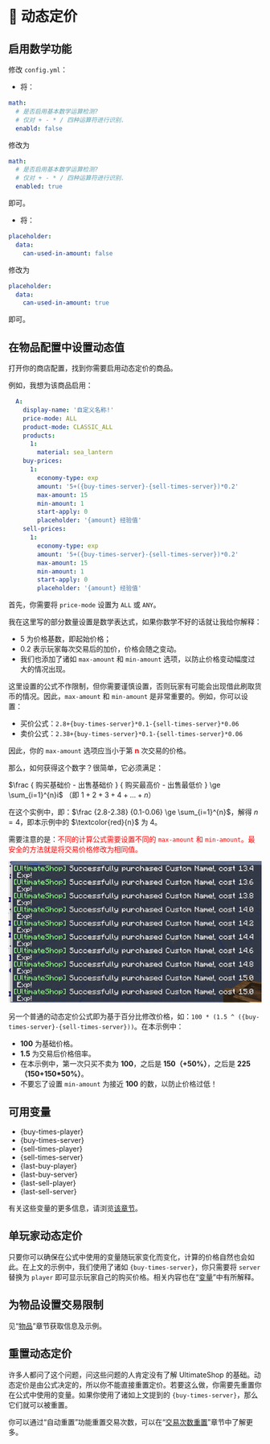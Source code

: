 # 🔄 动态定价

## 启用数学功能

修改 `config.yml`：

* 将：

``` YAML
math:
  # 是否启用基本数学运算检测?
  # 仅对 + - * / 四种运算符进行识别.
  enabld: false
```

修改为

``` YAML
math:
  # 是否启用基本数学运算检测?
  # 仅对 + - * / 四种运算符进行识别.
  enabled: true
```

即可。

* 将：

``` YAML
placeholder:
  data:
    can-used-in-amount: false
```

修改为

``` YAML
placeholder:
  data:
    can-used-in-amount: true
```

即可。

## 在物品配置中设置动态值

打开你的商店配置，找到你需要启用动态定价的商品。

例如，我想为该商品启用：

``` YAML
  A:
    display-name: '自定义名称!'
    price-mode: ALL
    product-mode: CLASSIC_ALL
    products:
      1:
        material: sea_lantern
    buy-prices:
      1:
        economy-type: exp
        amount: '5+({buy-times-server}-{sell-times-server})*0.2'
        max-amount: 15
        min-amount: 1
        start-apply: 0
        placeholder: '{amount} 经验值'
    sell-prices:
      1:
        economy-type: exp
        amount: '5+({buy-times-server}-{sell-times-server})*0.2'
        max-amount: 15
        min-amount: 1
        start-apply: 0
        placeholder: '{amount} 经验值'
```

首先，你需要将 `price-mode` 设置为 `ALL` 或 `ANY`。

我在这里写的部分数量设置是数学表达式，如果你数学不好的话就让我给你解释：

- 5 为价格基数，即起始价格；
- 0.2 表示玩家每次交易后的加价，价格会随之变动。
- 我们也添加了诸如 `max-amount` 和 `min-amount` 选项，以防止价格变动幅度过大的情况出现。

这里设置的公式不作限制，但你需要谨慎设置，否则玩家有可能会出现借此刷取货币的情况。因此，`max-amount` 和 `min-amount` 是非常重要的。例如，你可以设置：

* 买价公式：`2.8+{buy-times-server}*0.1-{sell-times-server}*0.06`
* 卖价公式：`2.38+{buy-times-server}*0.1-{sell-times-server}*0.06`

因此，你的 `max-amount` 选项应当小于第 <font color="red">**n**</font> 次交易的价格。

那么，如何获得这个数字？很简单，它必须满足：

$\frac { 购买基础价 - 出售基础价 }  { 购买最高价 - 出售最低价 } \ge \sum_{i=1}^{n}i$ （即 $1+2+3+4+...+n$）

<!-- `(购买基础价 - 出售基础价) / (购买最高价 - 出售最低价) >= 1+2+...+n` -->

<!-- (2.8-2.38)/(0.1-0.06) >= 1+2+3+4 -->

在这个实例中，即：$\frac {2.8-2.38} {0.1-0.06} \ge \sum_{i=1}^{n}$，解得 $n=4$，即本示例中的 $\textcolor{red}{n}$ 为 4。

需要注意的是：<font color="red">不同的计算公式需要设置不同的 `max-amount` 和 `min-amount`。最安全的方法就是将交易价格修改为相同值。</font>

![img](images/image5.png)

另一个普通的动态定价公式即为基于百分比修改价格，如：`100 * (1.5 ^ ({buy-times-server}-{sell-times-server}))`。在本示例中：

* **100** 为基础价格。
* **1.5** 为交易后价格倍率。
* 在本示例中，第一次只买不卖为 **100**，之后是 **150（+50%）**，之后是 **225（150+150*50%）**。
* 不要忘了设置 `min-amount` 为接近 **100** 的数，以防止价格过低！

## 可用变量

* {buy-times-player}
* {buy-times-server}
* {sell-times-player}
* {sell-times-server}
* {last-buy-player}
* {last-buy-server}
* {last-sell-player}
* {last-sell-server}

有关这些变量的更多信息，请浏览[该章节](placeholders.built-in-placeholder.md)。

## 单玩家动态定价

只要你可以确保在公式中使用的变量随玩家变化而变化，计算的价格自然也会如此。在上文的示例中，我们使用了诸如 `{buy-times-server}`，你只需要将 `server` 替换为 `player` 即可显示玩家自己的购买价格。相关内容也在“[变量](placeholders.built-in-placeholder.md)”中有所解释。

## 为物品设置交易限制

见“[物品](shops.products.md)”章节获取信息及示例。

## 重置动态定价

许多人都问了这个问题，问这些问题的人肯定没有了解 UltimateShop 的基础。动态定价是由公式决定的，所以你不能直接重置定价。若要这么做，你需要先重置你在公式中使用的变量。如果你使用了诸如上文提到的 `{buy-times-server}`，那么它们就可以被重置。

你可以通过“自动重置”功能重置交易次数，可以在“[交易次数重置](shops.product-config-buy-sell-times-reset.md)”章节中了解更多。